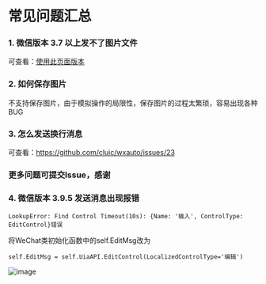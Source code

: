 # 常见问题汇总


### 1. 微信版本 3.7 以上发不了图片文件

可查看：[使用此页面版本](https://github.com/cluic/wxauto/tree/main/codes/v2)

### 2. 如何保存图片

不支持保存图片，由于模拟操作的局限性，保存图片的过程太繁琐，容易出现各种BUG

### 3. 怎么发送换行消息

可查看：https://github.com/cluic/wxauto/issues/23

### 更多问题可提交Issue，感谢

### 4. 微信版本 3.9.5 发送消息出现报错 
```LookupError: Find Control Timeout(10s): {Name: '输入', ControlType: EditControl}错误```

将WeChat类初始化函数中的self.EditMsg改为

```self.EditMsg = self.UiaAPI.EditControl(LocalizedControlType='编辑')```

![image](https://github.com/COCONUTwwater/wxauto/assets/53162890/82981822-2878-447a-805d-8389d643828a)

